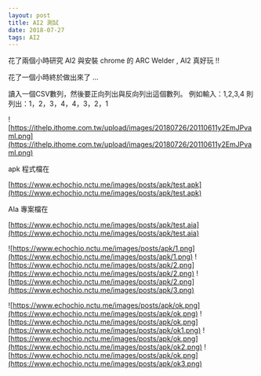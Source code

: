 ```yaml
---
layout: post
title: AI2 測試
date: 2018-07-27
tags: AI2
---
```


 花了兩個小時研究 AI2 與安裝 chrome 的 ARC Welder , AI2 真好玩 !!

花了一個小時終於做出來了 ...

讀入一個CSV數列，然後要正向列出與反向列出這個數列。 例如輸入：1,2,3,4 則列出：1，2，3，4，4，3，2，1

![https://ithelp.ithome.com.tw/upload/images/20180726/20110611y2EmJPvamI.png](https://ithelp.ithome.com.tw/upload/images/20180726/20110611y2EmJPvamI.png)

apk 程式檔在

[https://www.echochio.nctu.me/images/posts/apk/test.apk](https://www.echochio.nctu.me/images/posts/apk/test.apk)

AIa 專案檔在

[https://www.echochio.nctu.me/images/posts/apk/test.aia](https://www.echochio.nctu.me/images/posts/apk/test.aia)

![https://www.echochio.nctu.me/images/posts/apk/1.png](https://www.echochio.nctu.me/images/posts/apk/1.png)
![https://www.echochio.nctu.me/images/posts/apk/2.png](https://www.echochio.nctu.me/images/posts/apk/2.png)
![https://www.echochio.nctu.me/images/posts/apk/2.png](https://www.echochio.nctu.me/images/posts/apk/3.png)

![https://www.echochio.nctu.me/images/posts/apk/ok.png](https://www.echochio.nctu.me/images/posts/apk/ok.png)
![https://www.echochio.nctu.me/images/posts/apk/ok.png](https://www.echochio.nctu.me/images/posts/apk/ok1.png)
![https://www.echochio.nctu.me/images/posts/apk/ok.png](https://www.echochio.nctu.me/images/posts/apk/ok2.png)
![https://www.echochio.nctu.me/images/posts/apk/ok.png](https://www.echochio.nctu.me/images/posts/apk/ok3.png)

